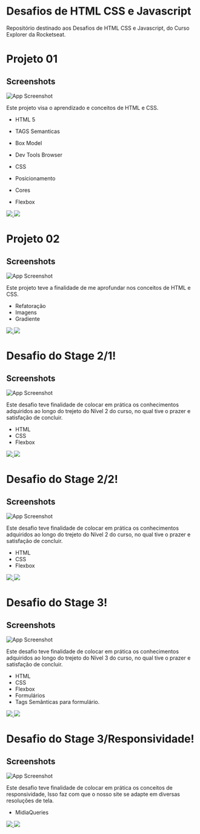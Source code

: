 
# Desafios de HTML CSS e Javascript

Repositório destinado aos Desafios de HTML CSS e Javascript, do Curso Explorer da Rocketseat.

# Projeto 01

## Screenshots

![App Screenshot](https://imgur.com/aiKEHPW.png)

Este projeto visa o aprendizado e conceitos de HTML e CSS.

- HTML 5
- TAGS Semanticas 
- Box Model
- Dev Tools Browser 

- CSS
- Posicionamento
- Cores 
- Flexbox

<a href="https://codepen.io/juliodsgarcia/pen/QWrVBoq" target="todo-app-xi-six-33.vercel.app">
<img src="https://user-images.githubusercontent.com/71772559/178192066-d52e0cf7-906e-4baa-80f3-4b49dde153c0.png" />
</a>

<a href="https://www.figma.com/file/jMiP3PbOZfHfZb2NDVV9hr/Explorer-Projeto-01-Copy?fuid=1070688662141808468" target="_blank">
<img src="https://user-images.githubusercontent.com/71772559/178192253-4fe4757c-de57-4878-a38c-a483c25670b1.png" />
</a>

# Projeto 02

## Screenshots

![App Screenshot](https://imgur.com/tQK43zP.png)

Este projeto teve a finalidade de me aprofundar nos conceitos de HTML e CSS.

- Refatoração
- Imagens
- Gradiente 
<a href="https://codepen.io/juliodsgarcia/pen/LYmgXNm" target="todo-app-xi-six-33.vercel.app">
<img src="https://user-images.githubusercontent.com/71772559/178192066-d52e0cf7-906e-4baa-80f3-4b49dde153c0.png" />
</a>

<a href="https://www.figma.com/file/fIMzmhGKprPlFCs14vwtlk/Explorer---Projeto-02-(Copy)?node-id=0%3A1" target="_blank">
<img src="https://user-images.githubusercontent.com/71772559/178192253-4fe4757c-de57-4878-a38c-a483c25670b1.png" />
</a>


# Desafio do Stage 2/1!

## Screenshots

![App Screenshot](https://imgur.com/5HMy0Pr.png)

Este desafio teve finalidade de colocar em prática os conhecimentos adquiridos ao longo do trejeto do Nível 2 do curso,
no qual tive o prazer e satisfação de concluir.

- HTML
- CSS
- Flexbox 
<a href="https://codepen.io/juliodsgarcia/pen/QWrJWrE" target="todo-app-xi-six-33.vercel.app">
<img src="https://user-images.githubusercontent.com/71772559/178192066-d52e0cf7-906e-4baa-80f3-4b49dde153c0.png" />
</a>


<a href="https://www.figma.com/file/V6HcA6AhsKmLdYpYAZ1J3f/Explorer-(Copy)?node-id=16%3A106" target="_blank">
<img src="https://user-images.githubusercontent.com/71772559/178192253-4fe4757c-de57-4878-a38c-a483c25670b1.png" />
</a>

# Desafio do Stage 2/2!

## Screenshots

![App Screenshot](https://imgur.com/QS5U0d4.png)

Este desafio teve finalidade de colocar em prática os conhecimentos adquiridos ao longo do trejeto do Nível 2 do curso,
no qual tive o prazer e satisfação de concluir.

- HTML
- CSS
- Flexbox 
<a href="https://codepen.io/juliodsgarcia/pen/LYXaXoR" target="_blank">
<img src="https://user-images.githubusercontent.com/71772559/178192066-d52e0cf7-906e-4baa-80f3-4b49dde153c0.png" />
</a>

<a href="https://www.figma.com/file/SDrA72qjPudx21EWPWjc6J/Projeto01-Extra-(Copy)?type=design&node-id=0-1&mode=design&t=1jdtKuqj7MBHk89K-0" target="_blank">
<img src="https://user-images.githubusercontent.com/71772559/178192253-4fe4757c-de57-4878-a38c-a483c25670b1.png" />
</a>

# Desafio do Stage 3!

## Screenshots

![App Screenshot](https://imgur.com/QfENuyD.png)

Este desafio teve finalidade de colocar em prática os conhecimentos adquiridos ao longo do trejeto do Nível 3 do curso,
no qual tive o prazer e satisfação de concluir.

- HTML
- CSS
- Flexbox
- Formulários
- Tags Semânticas para formulário.

<a href="https://codepen.io/juliodsgarcia/pen/zYMbMpV" target="https://codepen.io/juliodsgarcia/pen/zYMbMpV">
<img src="https://user-images.githubusercontent.com/71772559/178192066-d52e0cf7-906e-4baa-80f3-4b49dde153c0.png" />
</a>

<a href="https://www.figma.com/file/09UCY0uKs91JCNkisiKOw0/Explorer-Stage-03-Projeto-01-(Copy)?node-id=1%3A35&mode=dev" target="https://www.figma.com/file/09UCY0uKs91JCNkisiKOw0/Explorer-Stage-03-Projeto-01-(Copy)?node-id=1%3A35&mode=dev">
<img src="https://user-images.githubusercontent.com/71772559/178192253-4fe4757c-de57-4878-a38c-a483c25670b1.png" />
</a>

# Desafio do Stage 3/Responsividade!

## Screenshots

![App Screenshot](https://imgur.com/dktrbEp.png)

Este desafio teve finalidade de colocar em prática os conceitos de responsividade, Isso faz com que o nosso site se adapte em diversas resoluções de tela.

- MidiaQueries

<a href="#" target="https://codepen.io/juliodsgarcia/pen/zYMbMpV">
<img src="https://user-images.githubusercontent.com/71772559/178192066-d52e0cf7-906e-4baa-80f3-4b49dde153c0.png" />
</a>

<a href="https://www.figma.com/file/hBk635vPJ6NNwvyvtHBqYv/Explorer-Stage-03-Projeto-02-(Copy)?type=design&node-id=203-412&mode=design&t=yJ7fRPpRVBfQWXLX-0">
<img src="https://user-images.githubusercontent.com/71772559/178192253-4fe4757c-de57-4878-a38c-a483c25670b1.png" />
</a>








